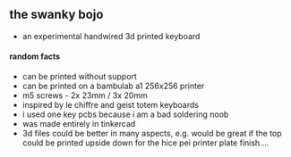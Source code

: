 ## the swanky bojo

- an experimental handwired 3d printed keyboard

#### random facts

- can be printed without support
- can be printed on a bambulab a1 256x256 printer
- m5 screws - 2x 23mm / 3x 20mm
- inspired by le chiffre and geist totem keyboards
- i used one key pcbs because i am a bad soldering noob
- was made entirely in tinkercad
- 3d files could be better in many aspects, e.g. would be great if the top could be printed upside down for the hice pei printer plate finish....  

